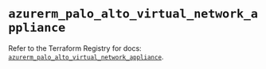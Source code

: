 # `azurerm_palo_alto_virtual_network_appliance`

Refer to the Terraform Registry for docs: [`azurerm_palo_alto_virtual_network_appliance`](https://registry.terraform.io/providers/hashicorp/azurerm/3.115.0/docs/resources/palo_alto_virtual_network_appliance).
